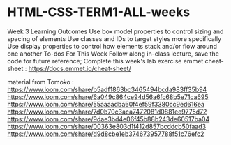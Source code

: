 # HTML-CSS-TERM1-ALL-weeks
Week 3 Learning Outcomes
Use box model properties to control sizing and spacing of elements
Use classes and IDs to target styles more specifically
Use display properties to control how elements stack and/or flow around one another
To-dos For This Week
Follow along in-class lecture, save the code for future reference;
Complete this week's lab exercise
emmet cheat-sheet : 
https://docs.emmet.io/cheat-sheet/

material from Tomoko : 
https://www.loom.com/share/b5adf1863bc3465494bcda983ff35b94
https://www.loom.com/share/6a049c864ce94d56a6fc68b5e71ca695
https://www.loom.com/share/55aaaadba60f4ef59f3380cc9ed616ea
https://www.loom.com/share/7d0b70c3aca7472081d0881ee9775d72
https://www.loom.com/share/9dae3bd4e06f45b88b243de60517ba04
https://www.loom.com/share/00363e803d1f412d857bcddcb50faad3
https://www.loom.com/share/d9d8cbe1eb374673957788f51c76efc2
